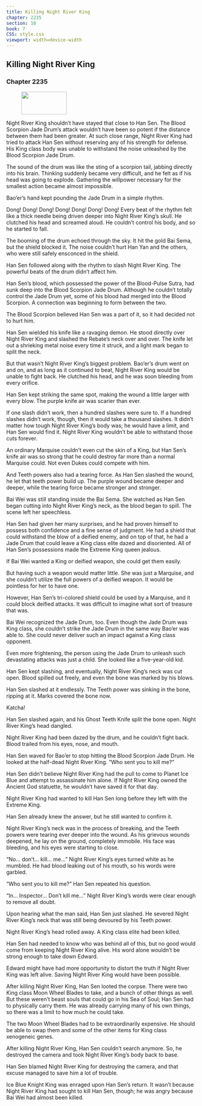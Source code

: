 ```yaml
---
title: Killing Night River King
chapter: 2235
section: 10
book: 7
CSS: style.css
viewport: width=device-width
---
```


## Killing Night River King

### Chapter 2235

<figure>
	<img src="../Images/gem.gif" alt="" id="gem" width="120" height="60" />
</figure>

Night River King shouldn’t have stayed that close to Han Sen. The Blood Scorpion Jade Drum’s attack wouldn’t have been so potent if the distance between them had been greater. At such close range, Night River King had tried to attack Han Sen without reserving any of his strength for defense. His King class body was unable to withstand the noise unleashed by the Blood Scorpion Jade Drum.

The sound of the drum was like the sting of a scorpion tail, jabbing directly into his brain. Thinking suddenly became very difficult, and he felt as if his head was going to explode. Gathering the willpower necessary for the smallest action became almost impossible.

Bao’er’s hand kept pounding the Jade Drum in a simple rhythm.

Dong! Dong! Dong! Dong! Dong! Dong! Dong! Every beat of the rhythm felt like a thick needle being driven deeper into Night River King’s skull. He clutched his head and screamed aloud. He couldn’t control his body, and so he started to fall.

The booming of the drum echoed through the sky. It hit the gold Bai Sema, but the shield blocked it. The noise couldn’t hurt Han Yan and the others, who were still safely ensconced in the shield.

Han Sen followed along with the rhythm to slash Night River King. The powerful beats of the drum didn’t affect him.

Han Sen’s blood, which possessed the power of the Blood-Pulse Sutra, had sunk deep into the Blood Scorpion Jade Drum. Although he couldn’t totally control the Jade Drum yet, some of his blood had merged into the Blood Scorpion. A connection was beginning to form between the two.

The Blood Scorpion believed Han Sen was a part of it, so it had decided not to hurt him.

Han Sen wielded his knife like a ravaging demon. He stood directly over Night River King and slashed the Rebate’s neck over and over. The knife let out a shrieking metal noise every time it struck, and a light mark began to split the neck.

But that wasn’t Night River King’s biggest problem. Bao’er’s drum went on and on, and as long as it continued to beat, Night River King would be unable to fight back. He clutched his head, and he was soon bleeding from every orifice.

Han Sen kept striking the same spot, making the wound a little larger with every blow. The purple knife air was scarier than ever.

If one slash didn’t work, then a hundred slashes were sure to. If a hundred slashes didn’t work, though, then it would take a thousand slashes. It didn’t matter how tough Night River King’s body was; he would have a limit, and Han Sen would find it. Night River King wouldn’t be able to withstand those cuts forever.

An ordinary Marquise couldn’t even cut the skin of a King, but Han Sen’s knife air was so strong that he could destroy far more than a normal Marquise could. Not even Dukes could compete with him.

And Teeth powers also had a tearing force. As Han Sen slashed the wound, he let that teeth power build up. The purple wound became deeper and deeper, while the tearing force became stronger and stronger.

Bai Wei was still standing inside the Bai Sema. She watched as Han Sen began cutting into Night River King’s neck, as the blood began to spill. The scene left her speechless.

Han Sen had given her many surprises, and he had proven himself to possess both confidence and a fine sense of judgment. He had a shield that could withstand the blow of a deified enemy, and on top of that, he had a Jade Drum that could leave a King class elite dazed and disoriented. All of Han Sen’s possessions made the Extreme King queen jealous.

If Bai Wei wanted a King or deified weapon, she could get them easily.

But having such a weapon would matter little. She was just a Marquise, and she couldn’t utilize the full powers of a deified weapon. It would be pointless for her to have one.

However, Han Sen’s tri-colored shield could be used by a Marquise, and it could block deified attacks. It was difficult to imagine what sort of treasure that was.

Bai Wei recognized the Jade Drum, too. Even though the Jade Drum was King class, she couldn’t strike the Jade Drum in the same way Bao’er was able to. She could never deliver such an impact against a King class opponent.

Even more frightening, the person using the Jade Drum to unleash such devastating attacks was just a child. She looked like a five-year-old kid.

Han Sen kept slashing, and eventually, Night River King’s neck was cut open. Blood spilled out freely, and even the bone was marked by his blows.

Han Sen slashed at it endlessly. The Teeth power was sinking in the bone, ripping at it. Marks covered the bone now.

Katcha!

Han Sen slashed again, and his Ghost Teeth Knife split the bone open. Night River King’s head dangled.

Night River King had been dazed by the drum, and he couldn’t fight back. Blood trailed from his eyes, nose, and mouth.

Han Sen waved for Bao’er to stop hitting the Blood Scorpion Jade Drum. He looked at the half-dead Night River King. “Who sent you to kill me?”

Han Sen didn’t believe Night River King had the pull to come to Planet Ice Blue and attempt to assassinate him alone. If Night River King owned the Ancient God statuette, he wouldn’t have saved it for that day.

Night River King had wanted to kill Han Sen long before they left with the Extreme King.

Han Sen already knew the answer, but he still wanted to confirm it.

Night River King’s neck was in the process of breaking, and the Teeth powers were tearing ever deeper into the wound. As his grievous wounds deepened, he lay on the ground, completely immobile. His face was bleeding, and his eyes were starting to close.

“No… don’t… kill… me…” Night River King’s eyes turned white as he mumbled. He had blood leaking out of his mouth, so his words were garbled.

“Who sent you to kill me?” Han Sen repeated his question.

“In… Inspector… Don’t kill me…” Night River King’s words were clear enough to remove all doubt.

Upon hearing what the man said, Han Sen just slashed. He severed Night River King’s neck that was still being devoured by his Teeth power.

Night River King’s head rolled away. A King class elite had been killed.

Han Sen had needed to know who was behind all of this, but no good would come from keeping Night River King alive. His word alone wouldn’t be strong enough to take down Edward.

Edward might have had more opportunity to distort the truth if Night River King was left alive. Saving Night River King would have been possible.

After killing Night River King, Han Sen looted the corpse. There were two King class Moon Wheel Blades to take, and a bunch of other things as well. But these weren’t beast souls that could go in his Sea of Soul; Han Sen had to physically carry them. He was already carrying many of his own things, so there was a limit to how much he could take.

The two Moon Wheel Blades had to be extraordinarily expensive. He should be able to swap them and some of the other items for King class xenogeneic genes.

After killing Night River King, Han Sen couldn’t search anymore. So, he destroyed the camera and took Night River King’s body back to base.

Han Sen blamed Night River King for destroying the camera, and that excuse managed to save him a lot of trouble.

Ice Blue Knight King was enraged upon Han Sen’s return. It wasn’t because Night River King had sought to kill Han Sen, though; he was angry because Bai Wei had almost been killed.